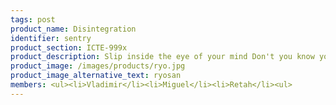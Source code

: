 ```yaml
---
tags: post
product_name: Disintegration
identifier: sentry
product_section: ICTE-999x
product_description: Slip inside the eye of your mind Don't you know you might find A better place to play? You said that you'd never been But all the things that you've seen Slowly fade away
product_image: /images/products/ryo.jpg
product_image_alternative_text: ryosan
members: <ul><li>Vladimir</li><li>Miguel</li><li>Retah</li><ul>
---
```

